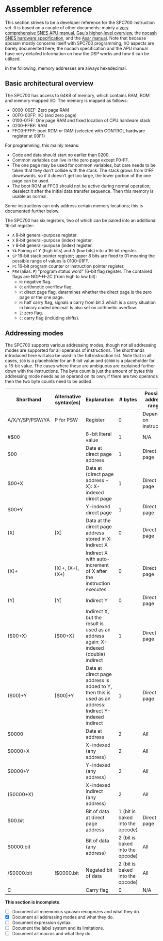 # Assembler reference

This section strives to be a developer reference for the SPC700 instruction set. It is based on a couple of other documents: mainly a [very comprehensive SNES APU manual](https://web.archive.org/web/20060208001231/http://www.alpha-ii.com/snesmusic/files/spc700_apu_manual.txt), [Gau's higher-level overview](http://emureview.ztnet.com/developerscorner/SoundCPU/spc.htm), the [nocash SNES hardware specification](https://problemkaputt.de/fullsnes.htm#snesapudspbrrsamples), and the [Asar manual](https://rpghacker.github.io/asar/manual/). Note that because spcasm mostly concerns itself with SPC700 programming, I/O aspects are barely documented here; the nocash specification and the APU manual have very detailed information on how the DSP works and how it can be utilized.

In the following, memory addresses are always hexadecimal.

## Basic architectural overview

The SPC700 has access to 64KB of memory, which contains RAM, ROM and memory-mapped I/O. The memory is mapped as follows:

- 0000-00EF: Zero page RAM
- 00F0-00FF: I/O (and zero page)
- 0100-01FF: One page RAM and fixed location of CPU hardware stack
- 0200-FFBF: RAM
- FFC0-FFFF: boot ROM or RAM (selected with CONTROL hardware register at 00F1)

For programming, this mainly means:

- Code and data should start no earlier than 0200.
- Common variables can live in the zero page except F0-FF.
- The one page may be used for common variables, but care needs to be taken that they don't collide with the stack. The stack grows from 01FF downwards, so if it doesn't get too large, the lower portion of the one page can be used.
- The boot ROM at FFC0 should not be active during normal operation; deselect it after the initial data transfer sequence. Then this memory is usable as normal.

Some instructions can only address certain memory locations; this is documented further below.

The SPC700 has six registers, two of which can be paired into an additional 16-bit register:

- `A` 8-bit general-purpose register.
- `X` 8-bit general-purpose (index) register.
- `Y` 8-bit general-purpose (index) register.
- `YA` Pairing of Y (high bits) and A (low bits) into a 16-bit register.
- `SP` 16-bit stack pointer register; upper 8 bits are fixed to 01 meaning the possible range of values is 0100-01FF.
- `PC` 16-bit program counter or instruction pointer register.
- `PSW` (alias: `P`) "program status word" 16-bit flag register. The contained flags are NOP-H-ZC (from high to low bit):
  - `N`: negative flag.
  - `O`: arithmetic overflow flag.
  - `P`: direct page flag, determines whether the direct page is the zero page or the one page.
  - `H`: half carry flag, signals a carry from bit 3 which is a carry situation in binary coded decimal. Is also set on arithmetic overflow.
  - `Z`: zero flag.
  - `C`: carry flag (including shifts).

## Addressing modes

The SPC700 supports various addressing modes, though not all addressing modes are supported for all operands of instructions. The shorthands introduced here will also be used in the full instruction list. Note that in all cases, `$00` is a placeholder for an 8-bit value and `$0000` is a placeholder for a 16-bit value. The cases where these are ambiguous are explained further down with the instructions. The byte count is just the amount of bytes this addressing mode needs as an operand on its own; if there are two operands then the two byte counts need to be added.

| Shorthand       | Alternative syntax(es) | Explanation                                                                                             | # bytes                          | Possible address range |
| --------------- | ---------------------- | ------------------------------------------------------------------------------------------------------- | -------------------------------- | ---------------------- |
| A/X/Y/SP/PSW/YA | P for PSW              | Register                                                                                                | 0                                | Depends on instruction |
| #$00            |                        | 8-bit literal value                                                                                     | 1                                | N/A                    |
| $00             |                        | Data at direct page address                                                                             | 1                                | Direct page            |
| $00+X           |                        | Data at (direct page address + X): X-indexed direct page                                                | 1                                | Direct page            |
| $00+Y           |                        | Y-indexed direct page                                                                                   | 1                                | Direct page            |
| (X)             | [X]                    | Data at the direct page address stored in X: Indirect X                                                 | 0                                | Direct page            |
| (X)+            | [X]+, [X+], (X+)       | Indirect X with auto-increment of X after the instruction executes                                      | 0                                | Direct page            |
| (Y)             | [Y]                    | Indirect Y                                                                                              | 0                                | Direct page            |
| ($00+X)         | [$00+X]                | Indirect X, but the result is used as an address again: X-indexed (double) indirect                     | 1                                | Direct page            |
| ($00)+Y         | [$00]+Y                | Data at direct page address is added to Y, then this is used as an address: Indirect Y-indexed indirect | 1                                | Direct page            |
| $0000           |                        | Data at address                                                                                         | 2                                | All                    |
| $0000+X         |                        | X-indexed (any address)                                                                                 | 2                                | All                    |
| $0000+Y         |                        | Y-indexed (any address)                                                                                 | 2                                | All                    |
| ($0000+X)       |                        | X-indexed indirect (any address)                                                                        | 2                                | All                    |
| $00.bit         |                        | Bit of data at direct page address                                                                      | 1 (bit is baked into the opcode) | Direct page            |
| $0000.bit       |                        | Bit of data (any address)                                                                               | 2 (bit is baked into the opcode) | All                    |
| /$0000.bit      | !$0000.bit             | Negated bit of data                                                                                     | 2 (bit is baked into the opcode) | All                    |
| C               |                        | Carry flag                                                                                              | 0                                | N/A                    |

**This section is incomplete.**

- [ ] Document all mnemonics spcasm recognizes and what they do.
- [x] Document all addressing modes and what they do.
- [ ] Document expression syntax.
- [ ] Document the label system and its limitations.
- [ ] Document all macros and what they do.
